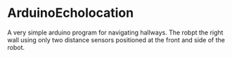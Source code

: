 # ArduinoEcholocation

A very simple arduino program for navigating hallways. The robpt the right wall using only two distance sensors positioned at the front and side of the robot.
